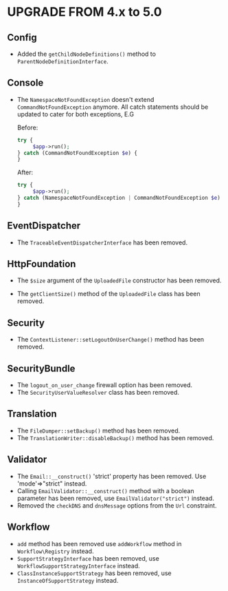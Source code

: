 UPGRADE FROM 4.x to 5.0
=======================

Config
------

 * Added the `getChildNodeDefinitions()` method to `ParentNodeDefinitionInterface`.
 
Console
-------

 * The `NamespaceNotFoundException` doesn't extend `CommandNotFoundException` anymore. All catch statements should be updated to cater for both exceptions, E.G
 
   Before:
   ```php
   try {
        $app->run();
   } catch (CommandNotFoundException $e) {
   }
   ```
 
   After:
   ```php
   try {
        $app->run();
   } catch (NamespaceNotFoundException | CommandNotFoundException $e) {
   }
   ```

EventDispatcher
---------------

 * The `TraceableEventDispatcherInterface` has been removed.
 
HttpFoundation
--------------

 * The `$size` argument of the `UploadedFile` constructor has been removed.

 * The `getClientSize()` method of the `UploadedFile` class has been removed.

Security
--------

 * The `ContextListener::setLogoutOnUserChange()` method has been removed.

SecurityBundle
--------------

 * The `logout_on_user_change` firewall option has been removed.
 * The `SecurityUserValueResolver` class has been removed.

Translation
-----------

 * The `FileDumper::setBackup()` method has been removed.
 * The `TranslationWriter::disableBackup()` method has been removed.

Validator
--------

 * The `Email::__construct()` 'strict' property has been removed. Use 'mode'=>"strict" instead.
 * Calling `EmailValidator::__construct()` method with a boolean parameter has been removed, use `EmailValidator("strict")` instead.
 * Removed the `checkDNS` and `dnsMessage` options from the `Url` constraint.

Workflow
--------

 * `add` method has been removed use `addWorkflow` method in `Workflow\Registry` instead.
 * `SupportStrategyInterface` has been removed, use `WorkflowSupportStrategyInterface` instead.
 * `ClassInstanceSupportStrategy` has been removed, use `InstanceOfSupportStrategy` instead.
